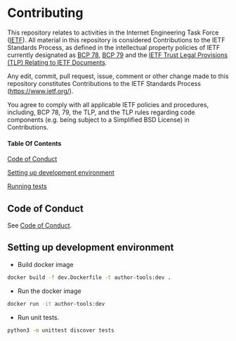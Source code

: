 # Contributing

This repository relates to activities in the Internet Engineering Task Force
([IETF](https://www.ietf.org/)). All material in this repository is considered
Contributions to the IETF Standards Process, as defined in the intellectual
property policies of IETF currently designated as
[BCP 78](https://www.rfc-editor.org/info/bcp78),
[BCP 79](https://www.rfc-editor.org/info/bcp79) and the
[IETF Trust Legal Provisions (TLP) Relating to IETF Documents](http://trustee.ietf.org/trust-legal-provisions.html).

Any edit, commit, pull request, issue, comment or other change made to this
repository constitutes Contributions to the IETF Standards Process
(https://www.ietf.org/).

You agree to comply with all applicable IETF policies and procedures, including,
BCP 78, 79, the TLP, and the TLP rules regarding code components (e.g. being
subject to a Simplified BSD License) in Contributions.

#### Table Of Contents

[Code of Conduct](#code-of-conduct)

[Setting up development environment](#setting-up-development-environment)

[Running tests](#running-tests)

## Code of Conduct

See [Code of Conduct](CODE_OF_CONDUCT.md).

## Setting up development environment

* Build docker image
```sh
docker build -f dev.Dockerfile -t author-tools:dev .
```

* Run the docker image
```sh
docker run -it author-tools:dev
```

* Run unit tests.
```sh
python3 -m unittest discover tests
```
